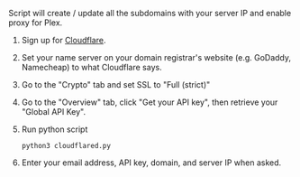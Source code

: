 Script will create / update all the subdomains with your server IP and enable proxy for Plex.

1. Sign up for [Cloudflare](https://www.cloudflare.com/).

1. Set your name server on your domain registrar's website (e.g. GoDaddy, Namecheap) to what Cloudflare says.

1. Go to the "Crypto" tab and set SSL to "Full (strict)"

1. Go to the "Overview" tab, click "Get your API key", then retrieve your "Global API Key".

1. Run python script

   ```
   python3 cloudflared.py
   ```

1. Enter your email address, API key, domain, and server IP when asked.